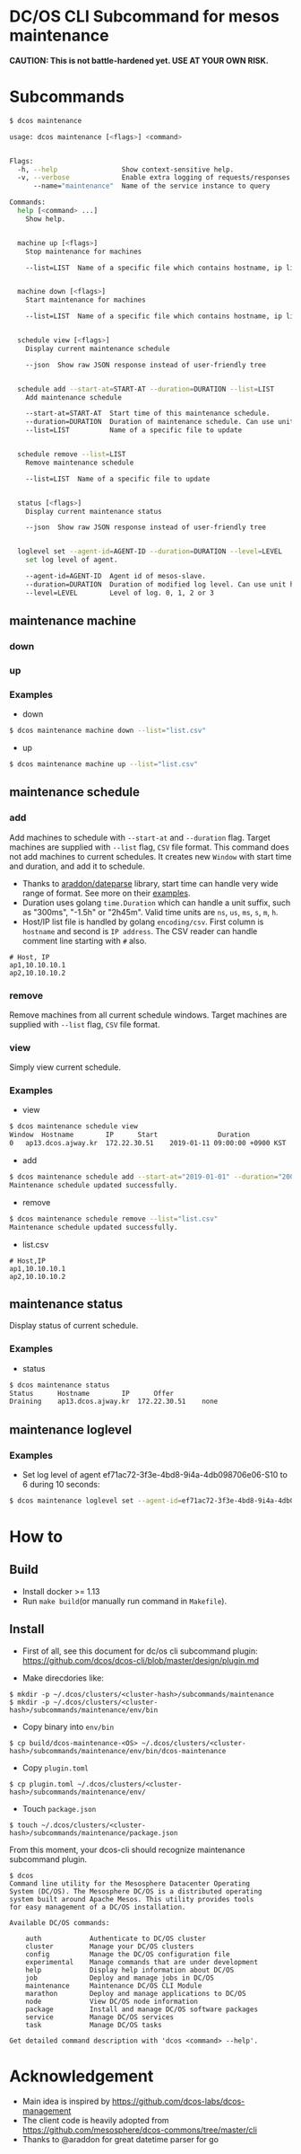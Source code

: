 DC/OS CLI Subcommand for mesos maintenance
==========================================

**CAUTION: This is not battle-hardened yet. USE AT YOUR OWN RISK.** 

# Subcommands

```sh
$ dcos maintenance

usage: dcos maintenance [<flags>] <command>


Flags:
  -h, --help                Show context-sensitive help.
  -v, --verbose             Enable extra logging of requests/responses
      --name="maintenance"  Name of the service instance to query

Commands:
  help [<command> ...]
    Show help.


  machine up [<flags>]
    Stop maintenance for machines

    --list=LIST  Name of a specific file which contains hostname, ip lists for machine up.


  machine down [<flags>]
    Start maintenance for machines

    --list=LIST  Name of a specific file which contains hostname, ip lists for machine down.


  schedule view [<flags>]
    Display current maintenance schedule

    --json  Show raw JSON response instead of user-friendly tree


  schedule add --start-at=START-AT --duration=DURATION --list=LIST
    Add maintenance schedule

    --start-at=START-AT  Start time of this maintenance schedule.
    --duration=DURATION  Duration of maintenance schedule. Can use unit h for hours, m for minutes, s for seconds. e.g: 1h.
    --list=LIST          Name of a specific file to update


  schedule remove --list=LIST
    Remove maintenance schedule

    --list=LIST  Name of a specific file to update


  status [<flags>]
    Display current maintenance status

    --json  Show raw JSON response instead of user-friendly tree


  loglevel set --agent-id=AGENT-ID --duration=DURATION --level=LEVEL
    set log level of agent.

    --agent-id=AGENT-ID  Agent id of mesos-slave.
    --duration=DURATION  Duration of modified log level. Can use unit h for hours, m for minutes, s for seconds. e.g: 1h.
    --level=LEVEL        Level of log. 0, 1, 2 or 3

```

## maintenance machine

### down

### up

### Examples

* down

```sh
$ dcos maintenance machine down --list="list.csv"
```


* up

```sh
$ dcos maintenance machine up --list="list.csv"
```

## maintenance schedule

### add

Add machines to schedule with `--start-at` and `--duration` flag. Target machines are supplied with `--list` flag, `CSV` file format. This command does not add machines to current schedules. It creates new `Window` with start time and duration, and add it to schedule. 

 * Thanks to [araddon/dateparse](https://github.com/araddon/dateparse) library, start time can handle very wide range of format. See more on their [examples](https://github.com/araddon/dateparse#extended-example).
 * Duration uses golang `time.Duration` which can handle a unit suffix, such as "300ms", "-1.5h" or "2h45m". Valid time units are `ns`, `us`, `ms`, `s`, `m`, `h`.
 * Host/IP list file is handled by golang `encoding/csv`. First column is `hostname` and second is `IP address`. The CSV reader can handle comment line starting with `#` also.
 ```
 # Host, IP
 ap1,10.10.10.1
 ap2,10.10.10.2
 ```

### remove
  
Remove machines from all current schedule windows.  Target machines are supplied with `--list` flag, `CSV` file format.

### view 

Simply view current schedule.


### Examples

* view

```sh
$ dcos maintenance schedule view
Window	Hostname		IP		Start				Duration
0	ap13.dcos.ajway.kr	172.22.30.51	2019-01-11 09:00:00 +0900 KST	168h0m0s
```

* add 

```sh
$ dcos maintenance schedule add --start-at="2019-01-01" --duration="200s" --list="list.csv"
Maintenance schedule updated successfully.
```

* remove

```sh
$ dcos maintenance schedule remove --list="list.csv"
Maintenance schedule updated successfully.
```

* list.csv

```
# Host,IP
ap1,10.10.10.1
ap2,10.10.10.2
```

## maintenance status

Display status of current schedule.

### Examples

* status

```sh
$ dcos maintenance status
Status		Hostname		IP		Offer
Draining	ap13.dcos.ajway.kr	172.22.30.51	none
```

## maintenance loglevel

### Examples

* Set log level of agent ef71ac72-3f3e-4bd8-9i4a-4db098706e06-S10 to 6 during 10 seconds: 
```sh
$ dcos maintenance loglevel set --agent-id=ef71ac72-3f3e-4bd8-9i4a-4db098706e06-S10 --level=6 --duration=10s

```

# How to

## Build

* Install docker >= 1.13
* Run `make build`(or manually run command in `Makefile`).

## Install

* First of all, see this document for dc/os cli subcommand plugin: https://github.com/dcos/dcos-cli/blob/master/design/plugin.md

* Make direcdories like:
```
$ mkdir -p ~/.dcos/clusters/<cluster-hash>/subcommands/maintenance
$ mkdir -p ~/.dcos/clusters/<cluster-hash>/subcommands/maintenance/env/bin
```

* Copy binary into `env/bin`

```
$ cp build/dcos-maintenance-<OS> ~/.dcos/clusters/<cluster-hash>/subcommands/maintenance/env/bin/dcos-maintenance
```

* Copy `plugin.toml`

```
$ cp plugin.toml ~/.dcos/clusters/<cluster-hash>/subcommands/maintenance/env/
```

* Touch `package.json`

```
$ touch ~/.dcos/clusters/<cluster-hash>/subcommands/maintenance/package.json
```

From this moment, your dcos-cli should recognize maintenance subcommand plugin.

```
$ dcos
Command line utility for the Mesosphere Datacenter Operating
System (DC/OS). The Mesosphere DC/OS is a distributed operating
system built around Apache Mesos. This utility provides tools
for easy management of a DC/OS installation.

Available DC/OS commands:

	auth           	Authenticate to DC/OS cluster
	cluster        	Manage your DC/OS clusters
	config         	Manage the DC/OS configuration file
	experimental   	Manage commands that are under development
	help           	Display help information about DC/OS
	job            	Deploy and manage jobs in DC/OS
	maintenance    	Maintenance DC/OS CLI Module
	marathon       	Deploy and manage applications to DC/OS
	node           	View DC/OS node information
	package        	Install and manage DC/OS software packages
	service        	Manage DC/OS services
	task           	Manage DC/OS tasks

Get detailed command description with 'dcos <command> --help'.
```

# Acknowledgement

* Main idea is inspired by https://github.com/dcos-labs/dcos-management
* The client code is heavily adopted from https://github.com/mesosphere/dcos-commons/tree/master/cli
* Thanks to @araddon for great datetime parser for go


